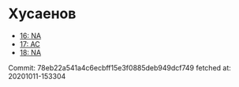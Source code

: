 # Хусаенов
- [16: NA](16.md)
- [17: AC](17.md)
- [18: NA](18.md)

Commit: 78eb22a541a4c6ecbff15e3f0885deb949dcf749
 fetched at: 20201011-153304
